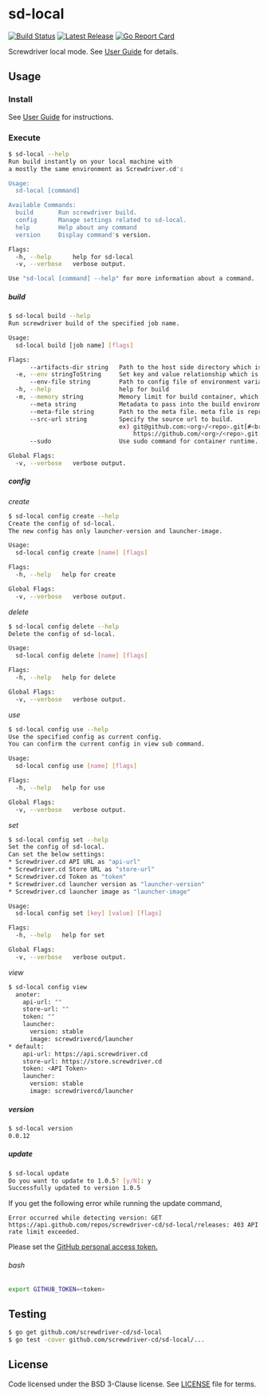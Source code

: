 # sd-local
[![Build Status][build-image]][build-url]
[![Latest Release][version-image]][version-url]
[![Go Report Card][goreport-image]][goreport-url]

Screwdriver local mode. See [User Guide](https://docs.screwdriver.cd/user-guide/local) for details.

## Usage

### Install
See [User Guide](https://docs.screwdriver.cd/user-guide/local) for instructions.

### Execute
```bash
$ sd-local --help
Run build instantly on your local machine with
a mostly the same environment as Screwdriver.cd's

Usage:
  sd-local [command]

Available Commands:
  build       Run screwdriver build.
  config      Manage settings related to sd-local.
  help        Help about any command
  version     Display command's version.

Flags:
  -h, --help      help for sd-local
  -v, --verbose   verbose output.

Use "sd-local [command] --help" for more information about a command.
```

##### build
```bash
$ sd-local build --help
Run screwdriver build of the specified job name.

Usage:
  sd-local build [job name] [flags]

Flags:
      --artifacts-dir string   Path to the host side directory which is mounted into $SD_ARTIFACTS_DIR. (default "sd-artifacts")
  -e, --env stringToString     Set key and value relationship which is set as environment variables of Build Container. (<key>=<value>) (default [])
      --env-file string        Path to config file of environment variables. '.env' format file can be used.
  -h, --help                   help for build
  -m, --memory string          Memory limit for build container, which take a positive integer, followed by a suffix of b, k, m, g.
      --meta string            Metadata to pass into the build environment, which is represented with JSON format
      --meta-file string       Path to the meta file. meta file is represented with JSON format.
      --src-url string         Specify the source url to build.
                               ex) git@github.com:<org>/<repo>.git[#<branch>]
                                   https://github.com/<org>/<repo>.git[#<branch>]
      --sudo                   Use sudo command for container runtime.

Global Flags:
  -v, --verbose   verbose output.
```

##### config
_create_
```bash
$ sd-local config create --help
Create the config of sd-local.
The new config has only launcher-version and launcher-image.

Usage:
  sd-local config create [name] [flags]

Flags:
  -h, --help   help for create

Global Flags:
  -v, --verbose   verbose output.
```

_delete_
```bash
$ sd-local config delete --help
Delete the config of sd-local.

Usage:
  sd-local config delete [name] [flags]

Flags:
  -h, --help   help for delete

Global Flags:
  -v, --verbose   verbose output.
```

_use_
```bash
$ sd-local config use --help
Use the specified config as current config.
You can confirm the current config in view sub command.

Usage:
  sd-local config use [name] [flags]

Flags:
  -h, --help   help for use

Global Flags:
  -v, --verbose   verbose output.
```

_set_
```bash
$ sd-local config set --help
Set the config of sd-local.
Can set the below settings:
* Screwdriver.cd API URL as "api-url"
* Screwdriver.cd Store URL as "store-url"
* Screwdriver.cd Token as "token"
* Screwdriver.cd launcher version as "launcher-version"
* Screwdriver.cd launcher image as "launcher-image"

Usage:
  sd-local config set [key] [value] [flags]

Flags:
  -h, --help   help for set

Global Flags:
  -v, --verbose   verbose output.
```

_view_
```bash
$ sd-local config view
  anoter:
    api-url: ""
    store-url: ""
    token: ""
    launcher:
      version: stable
      image: screwdrivercd/launcher
* default:
    api-url: https://api.screwdriver.cd
    store-url: https://store.screwdriver.cd
    token: <API Token>
    launcher:
      version: stable
      image: screwdrivercd/launcher
```

##### version
```bash
$ sd-local version
0.0.12
```

##### update
```bash
$ sd-local update
Do you want to update to 1.0.5? [y/N]: y
Successfully updated to version 1.0.5
```
If you get the following error while running the update command,
```
Error occurred while detecting version: GET https://api.github.com/repos/screwdriver-cd/sd-local/releases: 403 API rate limit exceeded.
```
Please set the [GitHub personal access token.](https://docs.github.com/en/free-pro-team@latest/github/authenticating-to-github/creating-a-personal-access-token)
###### bash
```bash
export GITHUB_TOKEN=<token>
```

## Testing
```bash
$ go get github.com/screwdriver-cd/sd-local
$ go test -cover github.com/screwdriver-cd/sd-local/...
```

## License
Code licensed under the BSD 3-Clause license. See [LICENSE](https://github.com/screwdriver-cd/sd-local/blob/master/LICENSE) file for terms.

[version-image]: https://img.shields.io/github/tag/screwdriver-cd/sd-local.svg
[version-url]: https://github.com/screwdriver-cd/sd-local/releases
[build-image]: https://cd.screwdriver.cd/pipelines/4014/badge
[build-url]: https://cd.screwdriver.cd/pipelines/4014
[goreport-image]: https://goreportcard.com/badge/github.com/Screwdriver-cd/sd-local
[goreport-url]: https://goreportcard.com/report/github.com/Screwdriver-cd/sd-local

